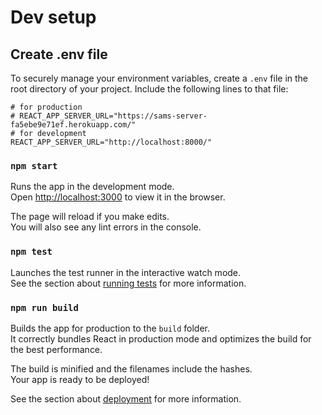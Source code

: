 # Dev setup

## Create .env file
To securely manage your environment variables, create a `.env` file in the root directory of your project. Include the following lines to that file:

```plaintext
# for production
# REACT_APP_SERVER_URL="https://sams-server-fa5ebe9e71ef.herokuapp.com/"
# for development
REACT_APP_SERVER_URL="http://localhost:8000/"

```

### `npm start`

Runs the app in the development mode.\
Open [http://localhost:3000](http://localhost:3000) to view it in the browser.

The page will reload if you make edits.\
You will also see any lint errors in the console.

### `npm test`

Launches the test runner in the interactive watch mode.\
See the section about [running tests](https://facebook.github.io/create-react-app/docs/running-tests) for more information.

### `npm run build`

Builds the app for production to the `build` folder.\
It correctly bundles React in production mode and optimizes the build for the best performance.

The build is minified and the filenames include the hashes.\
Your app is ready to be deployed!

See the section about [deployment](https://facebook.github.io/create-react-app/docs/deployment) for more information.

